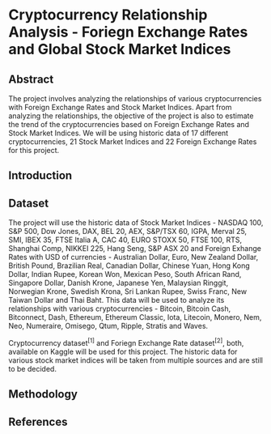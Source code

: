 # Cryptocurrency Relationship Analysis - Foriegn Exchange Rates and Global Stock Market Indices

## Abstract
The project involves analyzing the relationships of various cryptocurrencies with Foreign Exchange Rates and Stock Market Indices. Apart from analyzing the relationships, the objective of the project is also to estimate the trend of the cryptocurrencies based on Foreign Exchange Rates and Stock Market Indices. We will be using historic data of 17 different cryptocurrencies, 21 Stock Market Indices and 22 Foreign Exchange Rates for this project. 

## Introduction


## Dataset
The project will use the historic data of Stock Market Indices - NASDAQ 100, S&P 500, Dow Jones, DAX, BEL 20, AEX, S&P/TSX 60, IGPA, Merval 25, SMI, IBEX 35, FTSE Italia A, CAC 40, EURO STOXX 50, FTSE 100, RTS, Shanghai Comp, NIKKEI 225, Hang Seng, S&P ASX 20 and Foreign Exhange Rates with USD of currencies - Australian Dollar, Euro, New Zealand Dollar, British Pound, Brazilian Real, Canadian Dollar, Chinese Yuan, Hong Kong Dollar, Indian Rupee, Korean Won, Mexican Peso, South African Rand, Singapore Dollar, Danish Krone, Japanese Yen, Malaysian Ringgit, Norwegian Krone, Swedish Krona, Sri Lankan Rupee, Swiss Franc, New Taiwan Dollar and Thai Baht. This data will be used to analyze its relationships with various cryptocurrencies - Bitcoin, Bitcoin Cash, Bitconnect, Dash, Ethereum, Ethereum Classic, Iota, Litecoin, Monero, Nem, Neo, Numeraire, Omisego, Qtum, Ripple, Stratis and Waves.

Cryptocurrency dataset<sup>[1]</sup> and Foriegn Exchange Rate dataset<sup>[2]</sup>, both, available on Kaggle will be used for this project. The historic data for various stock market indices will be taken from multiple sources and are still to be decided. 

## Methodology


## References
